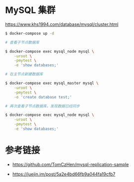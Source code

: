 # MySQL 集群

https://www.khs1994.com/database/mysql/cluster.html

```bash
$ docker-compose up -d

# 查看子节点数据库

$ docker-compose exec mysql_node mysql \
    -uroot \
    -pmytest \
    -e 'show databases;'

# 在主节点新建数据库

$ docker-compose exec mysql_master mysql \
    -uroot \
    -pmytest \
    -e 'create database test;'

# 再次查看子节点数据库，发现数据已经同步    

$ docker-compose exec mysql_node mysql \
    -uroot \
    -pmytest \
    -e 'show databases;'
```

# 参考链接

* https://github.com/TomCzHen/mysql-replication-sample

* https://juejin.im/post/5a2e4bd66fb9a044fa19cfb7
